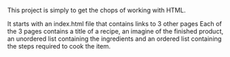 This project is simply to get the chops of working with HTML. 

It starts with an index.html file that contains links to 3 other pages
Each of the 3 pages contains a title of a recipe, an imagine of the finished product, an unordered list containing the ingredients and an ordered list containing the steps required to cook the item.
